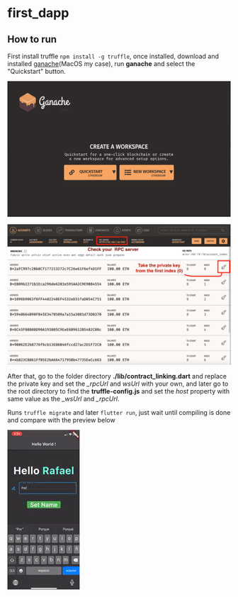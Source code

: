 # first_dapp

## How to run

First install truffle `npm install -g truffle`, once installed, download and installed [ganache](https://trufflesuite.com/ganache/)(MacOS my case), run **ganache** and select the "Quickstart" button.

![lol](./assets/Ganache-home.png 'Ganache Home')

![lol](./assets/Ganache-accounts.png 'Ganache accounts')

After that, go to the folder directory **./lib/contract_linking.dart** and replace the private key and set the *_rpcUrl* and *wsUrl* with your own, and later go to the root directory to find the **truffle-config.js** and set the *host* property with same value as the *_wsUrl* and *_rpcUrl*.

Runs `truffle migrate` and later `flutter run`, just wait until compiling is done and compare with the preview below

![lol](./assets/preview.gif 'App working')
